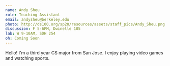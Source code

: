 ```yaml
---
name: Andy Sheu
role: Teaching Assistant
email: andysheu@berkeley.edu
photo: http://ds100.org/sp20/resources/assets/staff_pics/Andy_Sheu.png
discussion: F 5-6PM, Dwinelle 105
lab: W 9-10AM, SDH 254
oh: Coming Soon
---
```


Hello! I'm a third year CS major from San Jose. I enjoy playing video games and watching sports.
